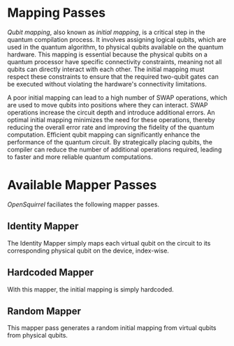 # Mapping Passes

_Qubit mapping_, also known as _initial mapping_, is a critical step in the quantum compilation process. It involves assigning logical qubits, which are used in the quantum algorithm, to physical qubits available on the quantum hardware. This mapping is essential because the physical qubits on a quantum processor have specific connectivity constraints, meaning not all qubits can directly interact with each other. The initial mapping must respect these constraints to ensure that the required two-qubit gates can be executed without violating the hardware's connectivity limitations.

A poor initial mapping can lead to a high number of SWAP operations, which are used to move qubits into positions where they can interact. SWAP operations increase the circuit depth and introduce additional errors. An optimal initial mapping minimizes the need for these operations, thereby reducing the overall error rate and improving the fidelity of the quantum computation. Efficient qubit mapping can significantly enhance the performance of the quantum circuit. By strategically placing qubits, the compiler can reduce the number of additional operations required, leading to faster and more reliable quantum computations.

# Available Mapper Passes 

_OpenSquirrel_ faciliates the following mapper passes.

## Identity Mapper

The Identity Mapper simply maps each virtual qubit on the circuit to its corresponding physical qubit on the device, index-wise. 

## Hardcoded Mapper

With this mapper, the initial mapping is simply hardcoded. 

## Random Mapper

This mapper pass generates a random initial mapping from virtual qubits from physical qubits. 